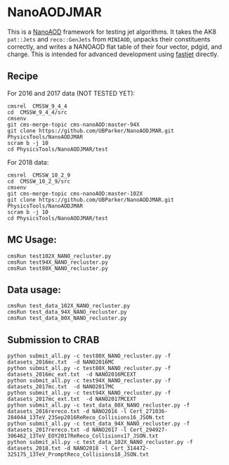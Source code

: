 # NanoAODJMAR
This is a [NanoAOD](https://twiki.cern.ch/twiki/bin/view/CMSPublic/WorkBookNanoAOD) framework for testing jet algorithms. It takes the AK8 `pat::Jets` and `reco::GenJets` from `MINIAOD`, unpacks their constituents correctly, and writes a NANOAOD flat table of their four vector, pdgid, and charge. This is intended for advanced development using [fastjet](http://fastjet.fr) directly.

## Recipe


For 2016 and 2017 data (NOT TESTED YET):


```
cmsrel  CMSSW_9_4_4
cd  CMSSW_9_4_4/src
cmsenv
git cms-merge-topic cms-nanoAOD:master-94X
git clone https://github.com/UBParker/NanoAODJMAR.git PhysicsTools/NanoAODJMAR
scram b -j 10
cd PhysicsTools/NanoAODJMAR/test
```

For 2018 data:


```
cmsrel  CMSSW_10_2_9
cd  CMSSW_10_2_9/src
cmsenv
git cms-merge-topic cms-nanoAOD:master-102X
git clone https://github.com/UBParker/NanoAODJMAR.git PhysicsTools/NanoAODJMAR
scram b -j 10
cd PhysicsTools/NanoAODJMAR/test
```


## MC Usage:

```
cmsRun test102X_NANO_recluster.py
cmsRun test94X_NANO_recluster.py
cmsRun test80X_NANO_recluster.py
```

## Data usage:
```
cmsRun test_data_102X_NANO_recluster.py
cmsRun test_data_94X_NANO_recluster.py
cmsRun test_data_80X_NANO_recluster.py

```


## Submission to CRAB
```
python submit_all.py -c test80X_NANO_recluster.py -f datasets_2016mc.txt  -d NANO2016MC
python submit_all.py -c test80X_NANO_recluster.py -f datasets_2016mc_ext.txt  -d NANO2016MCEXT
python submit_all.py -c test94X_NANO_recluster.py -f datasets_2017mc.txt  -d NANO2017MC
python submit_all.py -c test94X_NANO_recluster.py -f datasets_2017mc_ext.txt  -d NANO2017MCEXT
python submit_all.py -c test_data_80X_NANO_recluster.py -f datasets_2016rereco.txt -d NANO2016 -l Cert_271036-284044_13TeV_23Sep2016ReReco_Collisions16_JSON.txt
python submit_all.py -c test_data_94X_NANO_recluster.py -f datasets_2017rereco.txt -d NANO2017 -l Cert_294927-306462_13TeV_EOY2017ReReco_Collisions17_JSON.txt
python submit_all.py -c test_data_102X_NANO_recluster.py -f datasets_2018.txt -d NANO2018 -l Cert_314472-325175_13TeV_PromptReco_Collisions18_JSON.txt

```

